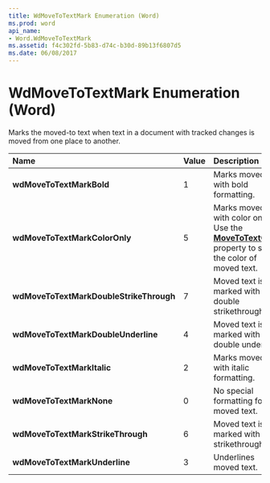```yaml
---
title: WdMoveToTextMark Enumeration (Word)
ms.prod: word
api_name:
- Word.WdMoveToTextMark
ms.assetid: f4c302fd-5b83-d74c-b30d-89b13f6807d5
ms.date: 06/08/2017
---
```



# WdMoveToTextMark Enumeration (Word)

Marks the moved-to text when text in a document with tracked changes is moved from one place to another.



|**Name**|**Value**|**Description**|
|:-----|:-----|:-----|
| **wdMoveToTextMarkBold**|1|Marks moved text with bold formatting.|
| **wdMoveToTextMarkColorOnly**|5|Marks moved text with color only. Use the  **[MoveToTextColor](Word.Options.MoveToTextColor.md)** property to set the color of moved text.|
| **wdMoveToTextMarkDoubleStrikeThrough**|7|Moved text is marked with a double strikethrough.|
| **wdMoveToTextMarkDoubleUnderline**|4|Moved text is marked with a double underline.|
| **wdMoveToTextMarkItalic**|2|Marks moved text with italic formatting.|
| **wdMoveToTextMarkNone**|0|No special formatting for moved text.|
| **wdMoveToTextMarkStrikeThrough**|6|Moved text is marked with a strikethrough.|
| **wdMoveToTextMarkUnderline**|3|Underlines moved text.|

